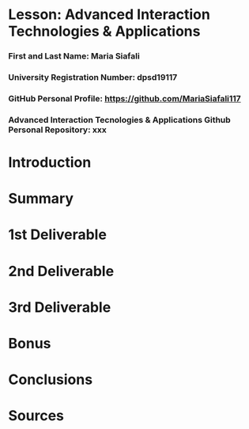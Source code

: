 # Lesson: Advanced Interaction Technologies & Applications

### First and Last Name: Maria Siafali
### University Registration Number: dpsd19117
### GitHub Personal Profile: https://github.com/MariaSiafali117
### Advanced Interaction Tecnologies & Applications Github Personal Repository: xxx

# Introduction

# Summary


# 1st Deliverable


# 2nd Deliverable


# 3rd Deliverable 


# Bonus 


# Conclusions


# Sources
